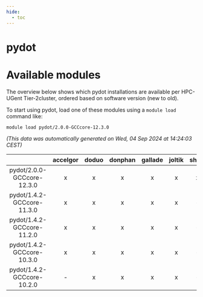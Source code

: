 ```yaml
---
hide:
  - toc
---
```


pydot
=====

# Available modules


The overview below shows which pydot installations are available per HPC-UGent Tier-2cluster, ordered based on software version (new to old).

To start using pydot, load one of these modules using a `module load` command like:

```shell
module load pydot/2.0.0-GCCcore-12.3.0
```

*(This data was automatically generated on Wed, 04 Sep 2024 at 14:24:03 CEST)*  

| |accelgor|doduo|donphan|gallade|joltik|shinx|skitty|
| :---: | :---: | :---: | :---: | :---: | :---: | :---: | :---: |
|pydot/2.0.0-GCCcore-12.3.0|x|x|x|x|x|x|x|
|pydot/1.4.2-GCCcore-11.3.0|x|x|x|x|x|-|x|
|pydot/1.4.2-GCCcore-11.2.0|x|x|x|x|x|-|x|
|pydot/1.4.2-GCCcore-10.3.0|x|x|x|x|x|-|x|
|pydot/1.4.2-GCCcore-10.2.0|-|x|x|x|x|-|x|
